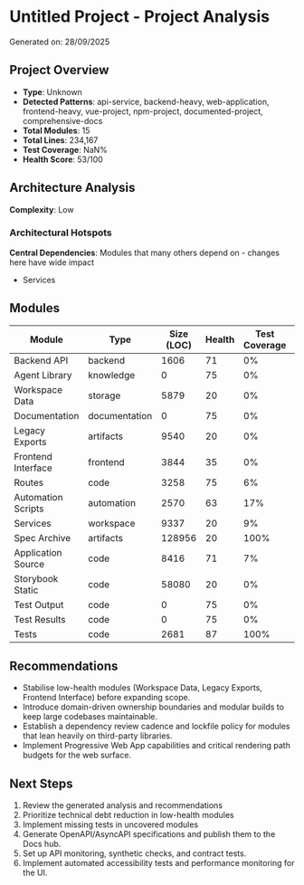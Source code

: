 # Untitled Project - Project Analysis

Generated on: 28/09/2025

## Project Overview

- **Type**: Unknown
- **Detected Patterns**: api-service, backend-heavy, web-application, frontend-heavy, vue-project, npm-project, documented-project, comprehensive-docs
- **Total Modules**: 15
- **Total Lines**: 234,167
- **Test Coverage**: NaN%
- **Health Score**: 53/100

## Architecture Analysis

**Complexity**: Low

### Architectural Hotspots

**Central Dependencies**: Modules that many others depend on - changes here have wide impact
- Services

## Modules

| Module | Type | Size (LOC) | Health | Test Coverage | Dependencies |
|--------|------|------------|---------|---------------|--------------|
| Backend API | backend | 1606 | 71 | 0% | 2 |
| Agent Library | knowledge | 0 | 75 | 0% | 0 |
| Workspace Data | storage | 5879 | 20 | 0% | 0 |
| Documentation | documentation | 0 | 75 | 0% | 0 |
| Legacy Exports | artifacts | 9540 | 20 | 0% | 0 |
| Frontend Interface | frontend | 3844 | 35 | 0% | 0 |
| Routes | code | 3258 | 75 | 6% | 1 |
| Automation Scripts | automation | 2570 | 63 | 17% | 2 |
| Services | workspace | 9337 | 20 | 9% | 0 |
| Spec Archive | artifacts | 128956 | 20 | 100% | 0 |
| Application Source | code | 8416 | 71 | 7% | 0 |
| Storybook Static | code | 58080 | 20 | 0% | 0 |
| Test Output | code | 0 | 75 | 0% | 0 |
| Test Results | code | 0 | 75 | 0% | 0 |
| Tests | code | 2681 | 87 | 100% | 3 |

## Recommendations

- Stabilise low-health modules (Workspace Data, Legacy Exports, Frontend Interface) before expanding scope.
- Introduce domain-driven ownership boundaries and modular builds to keep large codebases maintainable.
- Establish a dependency review cadence and lockfile policy for modules that lean heavily on third-party libraries.
- Implement Progressive Web App capabilities and critical rendering path budgets for the web surface.

## Next Steps

1. Review the generated analysis and recommendations
1. Prioritize technical debt reduction in low-health modules
1. Implement missing tests in uncovered modules
1. Generate OpenAPI/AsyncAPI specifications and publish them to the Docs hub.
1. Set up API monitoring, synthetic checks, and contract tests.
1. Implement automated accessibility tests and performance monitoring for the UI.
